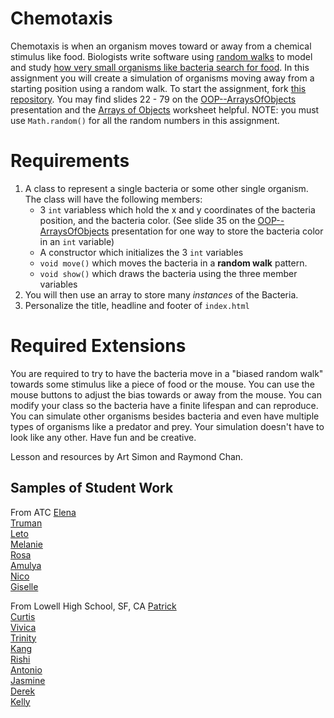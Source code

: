 Chemotaxis
==========
Chemotaxis is when an organism moves toward or away from a chemical stimulus like food. Biologists write software using [random walks](http://www.mit.edu/~kardar/teaching/projects/chemotaxis(AndreaSchmidt)/random.htm) to model and study [how very small organisms like bacteria search for food](http://www.mit.edu/~kardar/teaching/projects/chemotaxis(AndreaSchmidt)/). In this assignment you will create a simulation of organisms moving away from a starting position using a random walk. To start the assignment, fork [this repository](https://github.com/APCSLowell/Chemotaxis). You may find slides 22 - 79 on the [OOP--ArraysOfObjects](https://docs.google.com/presentation/d/1dEzW5NHZsPRZKKsc-hBK0JaJQX7IDZgCw4INZ3t45Ic/edit?usp=sharing) presentation and the [Arrays of Objects](https://drive.google.com/file/d/0Bz2ZkT6qWPYTZ1FCOTZrWS1pb3M/view?usp=sharing) worksheet helpful. NOTE: you must use `Math.random()` for all the random numbers in this assignment. 

Requirements
============
1. A class to represent a single bacteria or some other single organism. The class will have the following members:
   - 3 `int` variabless which hold the x and y coordinates of the bacteria position, and the bacteria color. (See slide 35 on the [OOP--ArraysOfObjects](https://docs.google.com/presentation/d/1dEzW5NHZsPRZKKsc-hBK0JaJQX7IDZgCw4INZ3t45Ic/edit?usp=sharing) presentation for one way to store the bacteria color in an `int` variable)
   - A constructor which initializes the 3 `int` variables
   - `void move()` which moves the bacteria in a **random walk** pattern.
   - `void show()` which draws the bacteria using the three member variables 
2. You will then use an array to store many *instances* of the Bacteria. 
3. Personalize the title, headline and footer of `index.html`   
   
Required Extensions
==========

You are required to try to have the bacteria move in a "biased random walk" towards some stimulus like a piece of food or the mouse. You can use the mouse buttons to adjust the bias towards or away from the mouse. You can modify your class so the bacteria have a finite lifespan and can reproduce. You can simulate other organisms besides bacteria and even have multiple types of organisms like a predator and prey. Your simulation doesn't have to look like any other. Have fun and be creative.

Lesson and resources by Art Simon and Raymond Chan.

Samples of Student Work 
-----------------------
 From ATC
 [Elena]() <br>
 [Truman]() <br>
 [Leto]() <br>
 [Melanie]() <br>
 [Rosa]() <br>
 [Amulya]() <br>
 [Nico]() <br>
 [Giselle]() <br>

 From Lowell High School, SF, CA
 [Patrick](https://patrickhu926.github.io/Chemotaxis/) <br>
 [Curtis](https://curtislee603.github.io/Chemotaxis/) <br>
 [Vivica](https://vivicaatran.github.io/Chemotaxis/) <br>
 [Trinity](https://trinitywu.github.io/Chemotaxis/) <br>
 [Kang](https://kangryu.github.io/Chemotaxis/) <br>
 [Rishi](https://rinath-apcs.github.io/Chemotaxis/) <br>
 [Antonio](https://andzibmis.github.io/Chemotaxis/) <br>
 [Jasmine](https://jasmine-c-16.github.io/Chemotaxis/) <br>
 [Derek](https://dehuynh3.github.io/Chemotaxis/) <br>
 [Kelly](https://kellyye22.github.io/Chemotaxis/) <br>





